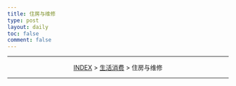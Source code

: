 ```yaml
---
title: 住房与维修
type: post
layout: daily
toc: false
comment: false
---
```

---
<span><center>[INDEX](/gknows/wikimap) > [生活消费](/gknows/生活消费) > 住房与维修</center></span>

---
